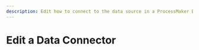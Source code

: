 ```yaml
---
description: Edit how to connect to the data source in a ProcessMaker Data Connector.
---
```


# Edit a Data Connector

